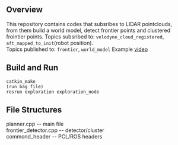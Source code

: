 ## Overview
This repository contains codes that subsribes to LIDAR pointclouds,  
 from them build a world model, detect frontier points and clustered  
 frointier points. 
Topics subsribed to: `velodyne_cloud_registered`, `aft_mapped_to_init`(robot position).  
Topics published to: `frontier`, `world_model`
 Example [video](https://www.youtube.com/watch?v=AmljFj6Loq0&fbclid=IwAR0LnJ0lbV-ZV7EVbq4Vx_MjzY3_magAM62Dfc9GdNHgn5H4PYt2AIs06ps)

## Build and Run
    catkin_make
    (run bag file)
    rosrun exploration exploration_node

## File Structures
  planner.cpp -- main file  
    frontier_detector.cpp -- detector/cluster  
       commond_header -- PCL/ROS headers  


